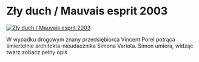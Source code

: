 Zły duch / Mauvais esprit 2003 
=============
[![Zły duch / Mauvais esprit 2003 ](http://vidos.pl/images/player.gif)](http://vidos.pl/zly-duch-mauvais-esprit-2003)

 W wypadku drogowym znany przedsiębiorca Vincent Porel potrąca śmiertelnie architekta-nieudacznika Simona Variota. Simon umiera, widząc twarz zobacz pełny opis
